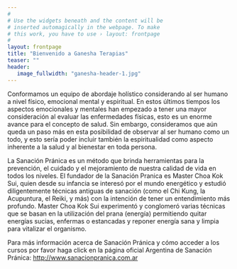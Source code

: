 ```yaml
---
#
# Use the widgets beneath and the content will be
# inserted automagically in the webpage. To make
# this work, you have to use › layout: frontpage
#
layout: frontpage
title: "Bienvenido a Ganesha Terapias"
teaser: ""
header:
   image_fullwidth: "ganesha-header-1.jpg"
---
```


Conformamos un equipo de abordaje holístico considerando al ser humano a nivel físico, emocional mental y espiritual. En estos últimos tiempos los aspectos emocionales y mentales han empezado a tener una mayor consideración al evaluar las enfermedades físicas, esto es un enorme avance para el concepto de salud.  Sin embargo, consideramos que aún queda un paso más en esta posibilidad de observar al ser humano como un todo, y esto sería poder incluir también la espiritualidad como aspecto inherente a la salud y al bienestar en toda persona.

La Sanación Pránica es un método que brinda herramientas para la prevención, el cuidado y el mejoramiento de nuestra calidad de vida en todos los niveles.  El fundador de la Sanación Pranica es Master Choa Kok Sui, quien desde su infancia se interesó por el mundo energético y estudió diligentemente técnicas antiguas de sanación (como el Chi Kung, la Acupuntura, el Reiki, y más) con la intención de tener un entendimiento más profundo. Master Choa Kok Sui experimentó y conglomeró varias técnicas que se basan en la utilización del prana (energía) permitiendo quitar energías sucias, enfermas o estancadas y reponer energía sana y limpia para vitalizar el organismo.

Para más información acerca de Sanación Pránica y cómo acceder a los cursos por favor haga click en la página oficial Argentina de Sanación Pránica: http://www.sanacionpranica.com.ar